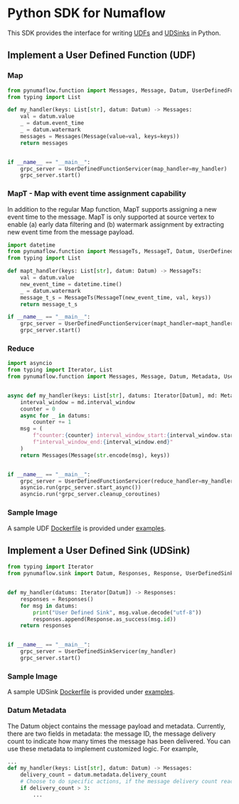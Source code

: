 # Python SDK for Numaflow

This SDK provides the interface for writing [UDFs](https://numaflow.numaproj.io/user-guide/user-defined-functions/user-defined-functions/) 
and [UDSinks](https://numaflow.numaproj.io/user-guide/sinks/user-defined-sinks/) in Python.

## Implement a User Defined Function (UDF)


### Map

```python
from pynumaflow.function import Messages, Message, Datum, UserDefinedFunctionServicer
from typing import List

def my_handler(keys: List[str], datum: Datum) -> Messages:
    val = datum.value
    _ = datum.event_time
    _ = datum.watermark
    messages = Messages(Message(value=val, keys=keys))
    return messages


if __name__ == "__main__":
    grpc_server = UserDefinedFunctionServicer(map_handler=my_handler)
    grpc_server.start()
```
### MapT - Map with event time assignment capability
In addition to the regular Map function, MapT supports assigning a new event time to the message.
MapT is only supported at source vertex to enable (a) early data filtering and (b) watermark assignment by extracting new event time from the message payload.

```python
import datetime
from pynumaflow.function import MessageTs, MessageT, Datum, UserDefinedFunctionServicer
from typing import List

def mapt_handler(keys: List[str], datum: Datum) -> MessageTs:
    val = datum.value
    new_event_time = datetime.time()
    _ = datum.watermark
    message_t_s = MessageTs(MessageT(new_event_time, val, keys))
    return message_t_s

if __name__ == "__main__":
    grpc_server = UserDefinedFunctionServicer(mapt_handler=mapt_handler)
    grpc_server.start()
```

### Reduce

```python
import asyncio
from typing import Iterator, List
from pynumaflow.function import Messages, Message, Datum, Metadata, UserDefinedFunctionServicer


async def my_handler(keys: List[str], datums: Iterator[Datum], md: Metadata) -> Messages:
    interval_window = md.interval_window
    counter = 0
    async for _ in datums:
        counter += 1
    msg = (
        f"counter:{counter} interval_window_start:{interval_window.start} "
        f"interval_window_end:{interval_window.end}"
    )
    return Messages(Message(str.encode(msg), keys))


if __name__ == "__main__":
    grpc_server = UserDefinedFunctionServicer(reduce_handler=my_handler)
    asyncio.run(grpc_server.start_async())
    asyncio.run(*grpc_server.cleanup_coroutines)
```

### Sample Image
A sample UDF [Dockerfile](examples/function/forward_message/Dockerfile) is provided 
under [examples](examples/function/forward_message).

## Implement a User Defined Sink (UDSink)

```python
from typing import Iterator
from pynumaflow.sink import Datum, Responses, Response, UserDefinedSinkServicer


def my_handler(datums: Iterator[Datum]) -> Responses:
    responses = Responses()
    for msg in datums:
        print("User Defined Sink", msg.value.decode("utf-8"))
        responses.append(Response.as_success(msg.id))
    return responses


if __name__ == "__main__":
    grpc_server = UserDefinedSinkServicer(my_handler)
    grpc_server.start()
```

### Sample Image

A sample UDSink [Dockerfile](examples/sink/log/Dockerfile) is provided 
under [examples](examples/sink/log).

### Datum Metadata
The Datum object contains the message payload and metadata. Currently, there are two fields
in metadata: the message ID, the message delivery count to indicate how many times the message
has been delivered. You can use these metadata to implement customized logic. For example,
```python
...
def my_handler(keys: List[str], datum: Datum) -> Messages:
    delivery_count = datum.metadata.delivery_count
    # Choose to do specific actions, if the message delivery count reaches a certain threshold.
    if delivery_count > 3:
        ...
```